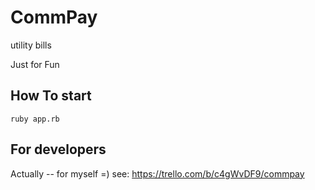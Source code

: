 # CommPay
utility bills

Just for Fun

## How To start

```
ruby app.rb

```

## For developers

Actually -- for myself =)
see: https://trello.com/b/c4gWvDF9/commpay
